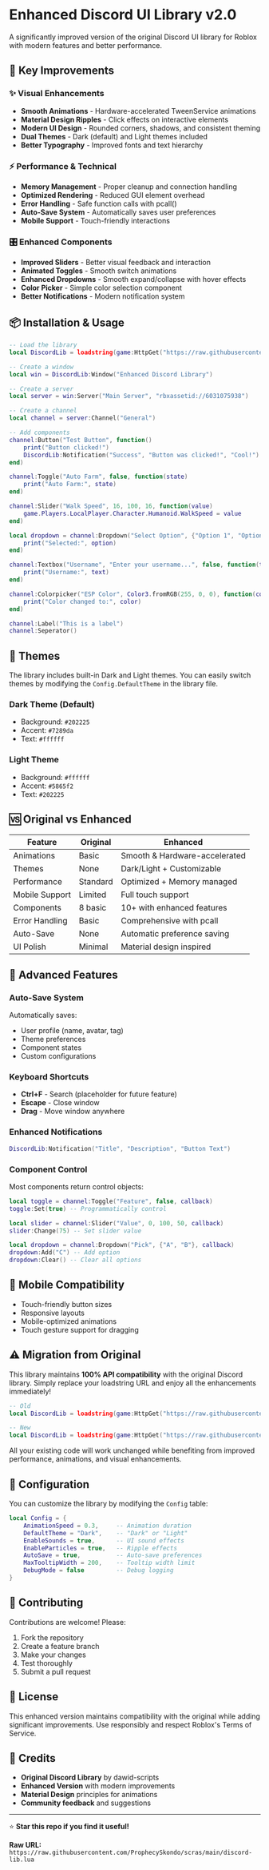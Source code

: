 # Enhanced Discord UI Library v2.0

A significantly improved version of the original Discord UI library for Roblox with modern features and better performance.

## 🚀 Key Improvements

### ✨ **Visual Enhancements**
- **Smooth Animations** - Hardware-accelerated TweenService animations
- **Material Design Ripples** - Click effects on interactive elements  
- **Modern UI Design** - Rounded corners, shadows, and consistent theming
- **Dual Themes** - Dark (default) and Light themes included
- **Better Typography** - Improved fonts and text hierarchy

### ⚡ **Performance & Technical**
- **Memory Management** - Proper cleanup and connection handling
- **Optimized Rendering** - Reduced GUI element overhead
- **Error Handling** - Safe function calls with pcall()
- **Auto-Save System** - Automatically saves user preferences
- **Mobile Support** - Touch-friendly interactions

### 🎛️ **Enhanced Components**
- **Improved Sliders** - Better visual feedback and interaction
- **Animated Toggles** - Smooth switch animations
- **Enhanced Dropdowns** - Smooth expand/collapse with hover effects
- **Color Picker** - Simple color selection component
- **Better Notifications** - Modern notification system

## 📦 Installation & Usage

```lua
-- Load the library
local DiscordLib = loadstring(game:HttpGet("https://raw.githubusercontent.com/ProphecySkondo/scras/main/discord-lib.lua"))()

-- Create a window
local win = DiscordLib:Window("Enhanced Discord Library")

-- Create a server
local server = win:Server("Main Server", "rbxassetid://6031075938") 

-- Create a channel
local channel = server:Channel("General")

-- Add components
channel:Button("Test Button", function()
    print("Button clicked!")
    DiscordLib:Notification("Success", "Button was clicked!", "Cool!")
end)

channel:Toggle("Auto Farm", false, function(state)
    print("Auto Farm:", state)
end)

channel:Slider("Walk Speed", 16, 100, 16, function(value)
    game.Players.LocalPlayer.Character.Humanoid.WalkSpeed = value
end)

local dropdown = channel:Dropdown("Select Option", {"Option 1", "Option 2", "Option 3"}, function(option)
    print("Selected:", option)
end)

channel:Textbox("Username", "Enter your username...", false, function(text)
    print("Username:", text)
end)

channel:Colorpicker("ESP Color", Color3.fromRGB(255, 0, 0), function(color)
    print("Color changed to:", color)
end)

channel:Label("This is a label")
channel:Seperator()
```

## 🎨 Themes

The library includes built-in Dark and Light themes. You can easily switch themes by modifying the `Config.DefaultTheme` in the library file.

### Dark Theme (Default)
- Background: `#202225`
- Accent: `#7289da`
- Text: `#ffffff`

### Light Theme  
- Background: `#ffffff`
- Accent: `#5865f2`
- Text: `#202225`

## 🆚 Original vs Enhanced

| Feature | Original | Enhanced |
|---------|----------|----------|
| Animations | Basic | Smooth & Hardware-accelerated |
| Themes | None | Dark/Light + Customizable |
| Performance | Standard | Optimized + Memory managed |
| Mobile Support | Limited | Full touch support |
| Components | 8 basic | 10+ with enhanced features |
| Error Handling | Basic | Comprehensive with pcall |
| Auto-Save | None | Automatic preference saving |
| UI Polish | Minimal | Material design inspired |

## 🔧 Advanced Features

### Auto-Save System
Automatically saves:
- User profile (name, avatar, tag)
- Theme preferences  
- Component states
- Custom configurations

### Keyboard Shortcuts
- **Ctrl+F** - Search (placeholder for future feature)
- **Escape** - Close window
- **Drag** - Move window anywhere

### Enhanced Notifications
```lua
DiscordLib:Notification("Title", "Description", "Button Text")
```

### Component Control
Most components return control objects:
```lua
local toggle = channel:Toggle("Feature", false, callback)
toggle:Set(true) -- Programmatically control

local slider = channel:Slider("Value", 0, 100, 50, callback)  
slider:Change(75) -- Set slider value

local dropdown = channel:Dropdown("Pick", {"A", "B"}, callback)
dropdown:Add("C") -- Add option
dropdown:Clear() -- Clear all options
```

## 📱 Mobile Compatibility

- Touch-friendly button sizes
- Responsive layouts  
- Mobile-optimized animations
- Touch gesture support for dragging

## ⚠️ Migration from Original

This library maintains **100% API compatibility** with the original Discord library. Simply replace your loadstring URL and enjoy all the enhancements immediately!

```lua
-- Old
local DiscordLib = loadstring(game:HttpGet("https://raw.githubusercontent.com/dawid-scripts/UI-Libs/main/discord%20lib.txt"))()

-- New  
local DiscordLib = loadstring(game:HttpGet("https://raw.githubusercontent.com/ProphecySkondo/scras/main/discord-lib.lua"))()
```

All your existing code will work unchanged while benefiting from improved performance, animations, and visual enhancements.

## 🎯 Configuration

You can customize the library by modifying the `Config` table:

```lua
local Config = {
    AnimationSpeed = 0.3,     -- Animation duration
    DefaultTheme = "Dark",    -- "Dark" or "Light"  
    EnableSounds = true,      -- UI sound effects
    EnableParticles = true,   -- Ripple effects
    AutoSave = true,          -- Auto-save preferences
    MaxTooltipWidth = 200,    -- Tooltip width limit
    DebugMode = false         -- Debug logging
}
```

## 🤝 Contributing

Contributions are welcome! Please:
1. Fork the repository
2. Create a feature branch
3. Make your changes
4. Test thoroughly  
5. Submit a pull request

## 📄 License

This enhanced version maintains compatibility with the original while adding significant improvements. Use responsibly and respect Roblox's Terms of Service.

## 🙏 Credits

- **Original Discord Library** by dawid-scripts
- **Enhanced Version** with modern improvements
- **Material Design** principles for animations
- **Community feedback** and suggestions

---

⭐ **Star this repo if you find it useful!**

**Raw URL:** `https://raw.githubusercontent.com/ProphecySkondo/scras/main/discord-lib.lua`
